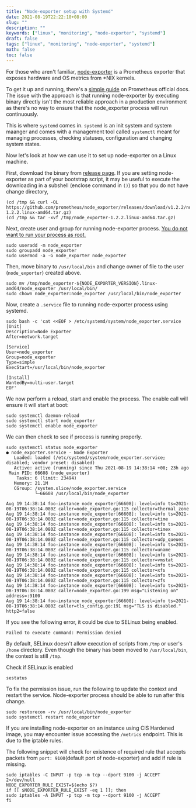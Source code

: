 ```yaml
---
title: "Node-exporter setup with Systemd"
date: 2021-08-19T22:22:18+08:00
slug: ""
description: ""
keywords: ["linux", "monitoring", "node-exporter", "systemd"]
draft: false
tags: ["linux", "monitoring", "node-exporter", "systemd"]
math: false
toc: false
---
```


For those who aren't familiar, [node-exporter](https://github.com/prometheus/node_exporter) is a Prometheus exporter that exposes hardware and OS metrics from *NIX kernels.

To get it up and running, there's a [simple guide](https://prometheus.io/docs/guides/node-exporter/) on Prometheus official docs. The issue with the approach is that running node-exporter by executing binary directly isn't the most reliable approach in a production environment as there's no way to ensure that the node_exporter process will run continuously.

This is where `systemd` comes in. `systemd` is an init system and system maanger and comes with a management tool called `systemctl` meant for managing processes, checking statuses, configuration and changing system states.

Now let's look at how we can use it to set up node-exporter on a Linux machine.

First, download the binary from [release page](https://github.com/prometheus/node_exporter). If you are setting node-exporter as part of your bootstrap script, it may be useful to execute the downloading in a subshell (enclose command in `()`) so that you do not have change directory,

```shell
(cd /tmp && curl -OL https://github.com/prometheus/node_exporter/releases/download/v1.2.2/node_exporter-1.2.2.linux-amd64.tar.gz)
(cd /tmp && tar -xvf /tmp/node_exporter-1.2.2.linux-amd64.tar.gz)
```

Next, create user and group for running node-exporter process. [<u>You do not want to run your process as root.</u>](https://unix.stackexchange.com/questions/52268/why-is-it-a-bad-idea-to-run-as-root)

```shell
sudo useradd -m node_exporter
sudo groupadd node_exporter
sudo usermod -a -G node_exporter node_exporter
```

Then, move binary to `/usr/local/bin` and change owner of file to the user (`node_exporter`) created above.
```shell
sudo mv /tmp/node_exporter-${NODE_EXPORTER_VERSION}.linux-amd64/node_exporter /usr/local/bin/
sudo chown node_exporter:node_exporter /usr/local/bin/node_exporter
``` 

Now, create a `.service` file to running node-exporter process using systemd.
```shell
sudo bash -c 'cat <<EOF > /etc/systemd/system/node_exporter.service
[Unit]
Description=Node Exporter
After=network.target

[Service]
User=node_exporter
Group=node_exporter
Type=simple
ExecStart=/usr/local/bin/node_exporter

[Install]
WantedBy=multi-user.target
EOF'
```

We now perform a reload, start and enable the process. The enable call will ensure it will start at boot:
```shell
sudo systemctl daemon-reload
sudo systemctl start node_exporter
sudo systemctl enable node_exporter
```

We can then check to see if process is running properly.
```shell
sudo systemctl status node_exporter
● node_exporter.service - Node Exporter
   Loaded: loaded (/etc/systemd/system/node_exporter.service; disabled; vendor preset: disabled)
   Active: active (running) since Thu 2021-08-19 14:38:14 +08; 23h ago
 Main PID: 66608 (node_exporter)
    Tasks: 6 (limit: 23494)
   Memory: 21.1M
   CGroup: /system.slice/node_exporter.service
           └─66608 /usr/local/bin/node_exporter

Aug 19 14:38:14 foo-instance node_exporter[66608]: level=info ts=2021-08-19T06:38:14.080Z caller=node_exporter.go:115 collector=thermal_zone
Aug 19 14:38:14 foo-instance node_exporter[66608]: level=info ts=2021-08-19T06:38:14.080Z caller=node_exporter.go:115 collector=time
Aug 19 14:38:14 foo-instance node_exporter[66608]: level=info ts=2021-08-19T06:38:14.080Z caller=node_exporter.go:115 collector=timex
Aug 19 14:38:14 foo-instance node_exporter[66608]: level=info ts=2021-08-19T06:38:14.080Z caller=node_exporter.go:115 collector=udp_queues
Aug 19 14:38:14 foo-instance node_exporter[66608]: level=info ts=2021-08-19T06:38:14.080Z caller=node_exporter.go:115 collector=uname
Aug 19 14:38:14 foo-instance node_exporter[66608]: level=info ts=2021-08-19T06:38:14.080Z caller=node_exporter.go:115 collector=vmstat
Aug 19 14:38:14 foo-instance node_exporter[66608]: level=info ts=2021-08-19T06:38:14.080Z caller=node_exporter.go:115 collector=xfs
Aug 19 14:38:14 foo-instance node_exporter[66608]: level=info ts=2021-08-19T06:38:14.080Z caller=node_exporter.go:115 collector=zfs
Aug 19 14:38:14 foo-instance node_exporter[66608]: level=info ts=2021-08-19T06:38:14.080Z caller=node_exporter.go:199 msg="Listening on" address=:9100
Aug 19 14:38:14 foo-instance node_exporter[66608]: level=info ts=2021-08-19T06:38:14.080Z caller=tls_config.go:191 msg="TLS is disabled." http2=false
```

If you see the following error, it could be due to SELinux being enabled.
```shell
Failed to execute command: Permission denied
```
By default, SELinux doesn't allow execution of scripts from `/tmp` or user's `/home` directory. Even though the binary has been moved to `/usr/local/bin`, the context is still `/tmp`.

Check if SELinux is enabled
```shell
sestatus
```

To fix the permission issue, run the following to update the context and restart the service. Node-exporter process should be able to run after this change.
```shell
sudo restorecon -rv /usr/local/bin/node_exporter
sudo systemctl restart node_exporter
```

If you are installing node-exporter on an instance using CIS Hardened image, you may encounter issue accessing the `/metrics` endpoint. This is due to the iptable rules.

The following snippet will check for existence of required rule that accepts packets from `port: 9100`(default port of node-exporter) and add if rule is missing.
```shell
sudo iptables -C INPUT -p tcp -m tcp --dport 9100 -j ACCEPT 2>/dev/null
NODE_EXPORTER_RULE_EXIST=$(echo $?)
if [[ $NODE_EXPORTER_RULE_EXIST -eq 1 ]]; then
sudo iptables -A INPUT -p tcp -m tcp --dport 9100 -j ACCEPT
fi
```


